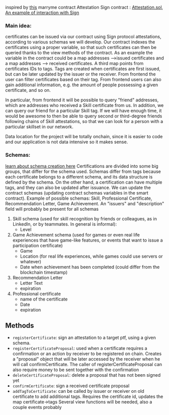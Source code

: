 
inspired by [this](https://github.com/lxdao-official/MarryMe-Contract/blob/e03dbf19650c4c3974701cc52ced1e9b889add1c/src/MarryMe.sol) marryme contract
Attestation Sign contract : [Attestation.sol](https://github.com/EthSign/sign-protocol-evm/blob/main/src/models/Attestation.sol),  
[An example of interaction with Sign](https://docs.sign.global/for-builders/getting-started/index/building-a-simple-notary-platform) 

### Main idea:
certificates can be issued via our contract using Sign protocol attestations, according to various schemas we will develop. Our contract indexes the certificates using a proper variable, so that such certificates can then be queried thanks to the view methods of the contract. As an example the variable in the contract could be a map addresses -->issued certificates and a map addresses --> received certificates. A third map points from certificates IDs to tags. Tags are created when certificates are first issued, but can be later updated by the issuer or the receiver. From frontend the user can filter certificates based on their tag. From frontend users can also gain additional information, e.g. the amount of people possessing a given certificate, and so on.

In particular, from frontend it will be possible to query "friend" addresses, which are addresses who received a Skill certificate from us. In addition, we can query our friend for a particular Skill tag. If we will have enough time, it would be awesome to then be able to query second or third-degree friends following chains of Skill attestations, so that we can look for a person with a particular skillset in our network. 

Data location for the project will be totally onchain, since it is easier to code and our application is not data intensive so it makes sense.
### Schemas:
 [learn about schema creation here](https://docs.sign.global/for-builders/getting-started/index/building-a-simple-notary-platform/schema-creation)
Certifications are divided into some big groups, that differ for the schema used. Schemas differ from tags because each certificate belongs to a different schema, and its data structure is defined by the schema. On the other hand, a certification can have multiple tags, and they can also be updated after issuance. 
We can update the contract schemas (updating contract schemas variables in the smart contract). 
Example of possible schemas: Skill, Professional Certificate, Recommendation Letter,  Game Achievement.
An "issuers" and "description" field will probably be present for all schemas
1. Skill schema (used for skill recognition by friends or colleagues, as in LinkedIn, or by teammates. In general is informal): 
	- Level
2. Game Achievement schema (used for games or even real life experiences that have game-like features, or events that want to issue a participation certificate)
	- Game
	- Location (for real life experiences, while games could use servers or whatever)
	- Date when achievement has been completed (could differ from the blockchain timestamp)
3. Recommendation Letter
	- Letter Text
	- expiration
4. Professional certificate
	- name of the certificate
	- Date 
	- expiration

## Methods
- `registerCertificate`: sign an attestation to a target ptf, using a given schema. 
- `registerCertificateProposal`: used when a certificate requires a confirmation or an action by receiver to be registered on chain. Creates a "proposal" object that will be later accessed by the receiver when he will call confirmCertificate. The caller of registerCertificateProposal can also require money to be sent together with the confirmation
- `deleteCertificateProposal`: delete a proposal that has not been signed yet
- `confirmCertificate`: sign a received certificate proposal
- `addTagToCertificate`: can be called by issuer or receiver on old certificate to add additional tags. Requires the certificate id, updates the map certificate->tags
Several view functions will be needed, also a couple events probably
